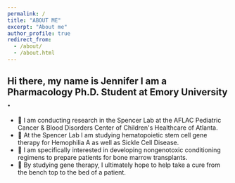 ```yaml
---
permalink: /
title: "ABOUT ME"
excerpt: "About me"
author_profile: true
redirect_from: 
  - /about/
  - /about.html
--- 
```

## Hi there, my name is Jennifer I am a Pharmacology Ph.D. Student at Emory University . ##

* 🧬 I am conducting research in the Spencer Lab at the AFLAC Pediatric Cancer & Blood Disorders Center of Children's Healthcare of Atlanta. 
* 🔬 At the Spencer Lab I am studying hematopoietic stem cell gene therapy for Hemophilia A as well as Sickle Cell Disease.
* 🧫 I am specifically interested in developing nongenotoxic conditioning regimens to prepare patients for bone marrow transplants.
* 🧪 By studying gene therapy, I ultimately hope to help take a cure from the bench top to the bed of a patient.


